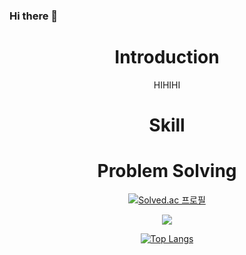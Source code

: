 ### Hi there 👋

<div align=center>

# Introduction
HIHIHI

# Skill

# Problem Solving
[![Solved.ac
프로필](http://mazassumnida.wtf/api/v2/generate_badge?boj=mskim0217)](https://solved.ac/mskim0217)

<a href="https://hits.seeyoufarm.com"><img src="https://hits.seeyoufarm.com/api/count/incr/badge.svg?url=https%3A%2F%2Fgithub.com%2FMinSang22Kim%2Fhit-counter&count_bg=%2379C83D&title_bg=%23555555&icon=&icon_color=%23E7E7E7&title=hits&edge_flat=false"/></a>

[![Top Langs](https://github-readme-stats.vercel.app/api/top-langs/?username=MinSang22Kim&layout=compact)](https://github.com/MinSang22Kim/github-readme-stats)

<!---
![Anurag's GitHub stats](https://github-readme-stats.vercel.app/api?username=MinSang22Kim&show_icons=true&theme=radical)
-->

</div>
